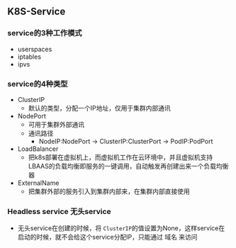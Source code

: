 ## K8S-Service

### service的3种工作模式

- userspaces
- iptables
- ipvs

### service的4种类型

- ClusterIP
  - 默认的类型，分配一个IP地址，仅用于集群内部通讯
- NodePort
  - 可用于集群外部通讯
  - 通讯路径
    - NodeIP:NodePort -> ClusterIP:ClusterPort -> PodIP:PodPort
- LoadBalancer
  - 把k8s部署在虚拟机上，而虚拟机工作在云环境中，并且虚拟机支持LBAAS的负载均衡即服务的一键调用，自动触发再创建出来一个负载均衡器
- ExternalName
  - 把集群外部的服务引入到集群内部来，在集群内部直接使用

### Headless service 无头service

- 无头service在创建的时候，将 `ClusterIP`的值设置为None，这样service在启动的时候，就不会给这个service分配IP，只能通过 域名 来访问